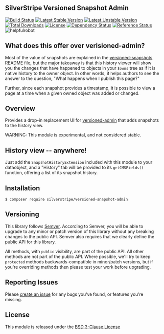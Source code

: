 ## SilverStripe Versioned Snapshot Admin

[![Build Status](https://api.travis-ci.org/silverstripe/silverstripe-versioned-snapshot-admin.svg?branch=master)](https://travis-ci.org/silverstripe/silverstripe-versioned-snapshot-admin)
[![Latest Stable Version](https://poser.pugx.org/silverstripe/versioned/version.svg)](http://www.silverstripe.org/stable-download/)
[![Latest Unstable Version](https://poser.pugx.org/silverstripe/versioned-snapshot-admin/v/unstable.svg)](https://packagist.org/packages/silverstripe/versioned-snapshot-admin)
[![Total Downloads](https://poser.pugx.org/silverstripe/versioned-snapshot-admin/downloads.svg)](https://packagist.org/packages/silverstripe/versioned-snapshot-admin)
[![License](https://poser.pugx.org/silverstripe/versioned-snapshot-admin/license.svg)](https://github.com/silverstripe/silverstripe-versioned-snapshot-admin#license)
[![Dependency Status](https://www.versioneye.com/php/silverstripe:versioned-snapshot-admin/badge.svg)](https://www.versioneye.com/php/silverstripe:versioned-snapshot-admin)
[![Reference Status](https://www.versioneye.com/php/silverstripe:admin/reference_badge.svg?style=flat)](https://www.versioneye.com/php/silverstripe:admin/references)
![helpfulrobot](https://helpfulrobot.io/silverstripe/versioned-snapshot-admin/badge)

## What does this offer over verisioned-admin?

Most of the value of snapshots are explained in the [versioned-snapshots](https://github.com/silverstripe/silverstripe-versioned-snapshots) README file, but the major takeaway is that this history viewer will show you the changes that have happened to objects in your `$owns` tree as if it is native history to the owner object. In other words, it helps authors to see the answer to the question, "What happens when I publish this page?"

Further, since each snapshot provides a timestamp, it is possible to view a page at a time when a given owned object was added or changed.

## Overview

Provides a drop-in replacement UI for [versioned-admin](https://github.com/silverstripe/silverstripe-versioned-admin)
that adds snapshots to the history view.

WARNING: This module is experimental, and not considered stable.

## History view -- anywhere!

Just add the `SnapshotHistoryExtension` included with this module to your dataobject, and a "History" tab will be provided to its `getCMSFields()` function, offering a list of its snapshot history.

## Installation

```
$ composer require silverstripe/versioned-snapshot-admin
```

## Versioning

This library follows [Semver](http://semver.org). According to Semver,
you will be able to upgrade to any minor or patch version of this library
without any breaking changes to the public API. Semver also requires that
we clearly define the public API for this library.

All methods, with `public` visibility, are part of the public API. All
other methods are not part of the public API. Where possible, we'll try
to keep `protected` methods backwards-compatible in minor/patch versions,
but if you're overriding methods then please test your work before upgrading.

## Reporting Issues

Please [create an issue](http://github.com/silverstripe/silverstripe-versioned-snapshot-admin/issues)
for any bugs you've found, or features you're missing.

## License

This module is released under the [BSD 3-Clause License](LICENSE)
